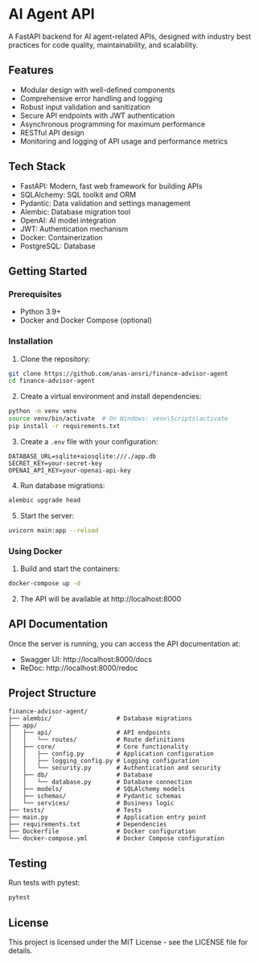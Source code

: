 # AI Agent API

A FastAPI backend for AI agent-related APIs, designed with industry best practices for code quality, maintainability, and scalability.

## Features

- Modular design with well-defined components
- Comprehensive error handling and logging
- Robust input validation and sanitization
- Secure API endpoints with JWT authentication
- Asynchronous programming for maximum performance
- RESTful API design
- Monitoring and logging of API usage and performance metrics

## Tech Stack

- FastAPI: Modern, fast web framework for building APIs
- SQLAlchemy: SQL toolkit and ORM
- Pydantic: Data validation and settings management
- Alembic: Database migration tool
- OpenAI: AI model integration
- JWT: Authentication mechanism
- Docker: Containerization
- PostgreSQL: Database

## Getting Started

### Prerequisites

- Python 3.9+
- Docker and Docker Compose (optional)

### Installation

1. Clone the repository:

```bash
git clone https://github.com/anas-ansri/finance-advisor-agent
cd finance-advisor-agent
```

2. Create a virtual environment and install dependencies:

```bash
python -m venv venv
source venv/bin/activate  # On Windows: venv\Scripts\activate
pip install -r requirements.txt
```

3. Create a `.env` file with your configuration:

```
DATABASE_URL=sqlite+aiosqlite:///./app.db
SECRET_KEY=your-secret-key
OPENAI_API_KEY=your-openai-api-key
```

4. Run database migrations:

```bash
alembic upgrade head
```

5. Start the server:

```bash
uvicorn main:app --reload
```

### Using Docker

1. Build and start the containers:

```bash
docker-compose up -d
```

2. The API will be available at http://localhost:8000

## API Documentation

Once the server is running, you can access the API documentation at:

- Swagger UI: http://localhost:8000/docs
- ReDoc: http://localhost:8000/redoc

## Project Structure

```
finance-advisor-agent/
├── alembic/                  # Database migrations
├── app/
│   ├── api/                  # API endpoints
│   │   └── routes/           # Route definitions
│   ├── core/                 # Core functionality
│   │   ├── config.py         # Application configuration
│   │   ├── logging_config.py # Logging configuration
│   │   └── security.py       # Authentication and security
│   ├── db/                   # Database
│   │   └── database.py       # Database connection
│   ├── models/               # SQLAlchemy models
│   ├── schemas/              # Pydantic schemas
│   └── services/             # Business logic
├── tests/                    # Tests
├── main.py                   # Application entry point
├── requirements.txt          # Dependencies
├── Dockerfile                # Docker configuration
└── docker-compose.yml        # Docker Compose configuration
```

## Testing

Run tests with pytest:

```bash
pytest
```

## License

This project is licensed under the MIT License - see the LICENSE file for details.
